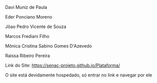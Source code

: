 Davi Muniz de Paula

Eder Ponciano Moreno 

Jõao Pedro Vicente de Souza

Marcos Frediani Filho

Mônica Cristina Sabino Gomes D'Azevedo 

Raissa Ribeiro Pereira

Link do Site: https://senac-projeto.github.io/Plataforma/

O site está devidamente hospedado, só entrar no link e navegar por ele
